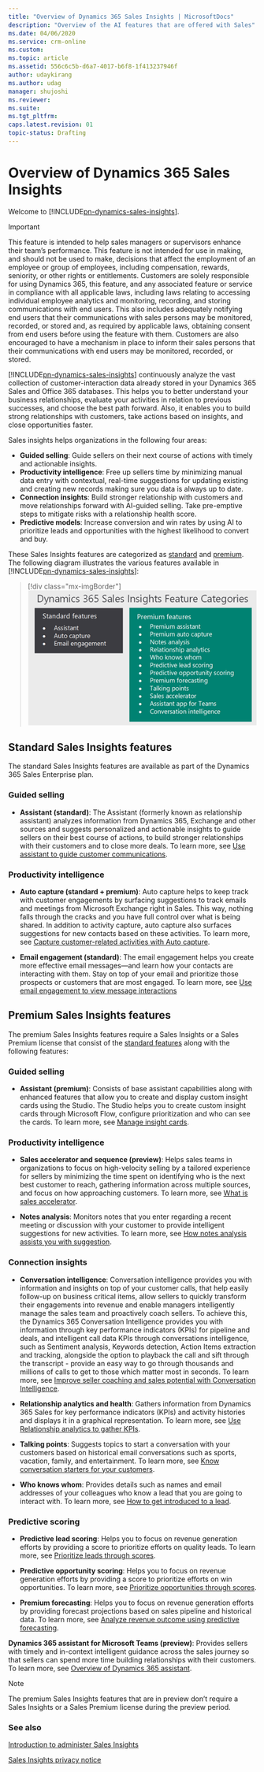 ```yaml
---
title: "Overview of Dynamics 365 Sales Insights | MicrosoftDocs"
description: "Overview of the AI features that are offered with Sales"
ms.date: 04/06/2020
ms.service: crm-online
ms.custom: 
ms.topic: article
ms.assetid: 556c6c5b-d6a7-4017-b6f8-1f413237946f
author: udaykirang
ms.author: udag
manager: shujoshi
ms.reviewer: 
ms.suite: 
ms.tgt_pltfrm: 
caps.latest.revision: 01
topic-status: Drafting
---
```

# Overview of Dynamics 365 Sales Insights

Welcome to [!INCLUDE[pn-dynamics-sales-insights](../includes/pn-dynamics-sales-insights.md)].

>[!IMPORTANT]
>This feature is intended to help sales managers or supervisors enhance their team’s performance. This feature is not intended for use in making, and should not be used to make, decisions that affect the employment of an employee or group of employees, including compensation, rewards, seniority, or other rights or entitlements. Customers are solely responsible for using Dynamics 365, this feature, and any associated feature or service in compliance with all applicable laws, including laws relating to accessing individual employee analytics and monitoring, recording, and storing communications with end users. This also includes adequately notifying end users that their communications with sales persons may be monitored, recorded, or stored and, as required by applicable laws, obtaining consent from end users before using the feature with them. Customers are also encouraged to have a mechanism in place to inform their sales persons that their communications with end users may be monitored, recorded, or stored.

[!INCLUDE[pn-dynamics-sales-insights](../includes/pn-dynamics-sales-insights.md)] continuously analyze the vast collection of customer-interaction data already stored in your Dynamics 365 Sales and Office 365 databases. This helps you to better understand your business relationships, evaluate your activities in relation to previous successes, and choose the best path forward. Also, it enables you to build strong relationships with customers, take actions based on insights, and close opportunities faster.

Sales insights helps organizations in the following four areas:

-	**Guided selling**: Guide sellers on their next course of actions with timely and actionable insights.
-	**Productivity intelligence**: Free up sellers time by minimizing manual data entry with contextual, real-time suggestions for updating existing and creating new records making sure you data is always up to date.
-	**Connection insights**: Build stronger relationship with customers and move relationships forward with AI-guided selling. Take pre-emptive steps to mitigate risks with a relationship health score.
-	**Predictive models**: Increase conversion and win rates by using AI to prioritize leads and opportunities with the highest likelihood to convert and buy.

These Sales Insights features are categorized as [standard](#standard-sales-insights-features) and [premium](#premium-sales-insights-features). The following diagram illustrates the various features available in [!INCLUDE[pn-dynamics-sales-insights](../includes/pn-dynamics-sales-insights.md)]: 

> [!div class="mx-imgBorder"]
> ![Sales Insights feature categories](media/si-features-categories.png "Sales Insights feature categories")

## Standard Sales Insights features

The standard Sales Insights features are available as part of the Dynamics 365 Sales Enterprise plan.

### Guided selling

-	**Assistant (standard)**: The Assistant (formerly known as relationship assistant) analyzes information  from Dynamics 365, Exchange and other sources and suggests personalized and actionable insights to guide sellers on their best course of actions, to build stronger relationships with their customers and to close more deals. To learn more, see [Use assistant to guide customer communications](assistant.md).

### Productivity intelligence

-	**Auto capture (standard + premium)**: Auto capture helps to keep track with customer engagements by surfacing suggestions to track emails and meetings from Microsoft Exchange right in Sales. This way, nothing falls through the cracks and you have full control over what is being shared. In addition to activity capture, auto capture also surfaces suggestions for new contacts based on these activities. To learn more, see [Capture customer-related activities with Auto capture](auto-capture.md).

-	**Email engagement (standard)**: The email engagement helps you create more effective email messages&mdash;and learn how your contacts are interacting with them. Stay on top of your email and prioritize those prospects or customers that are most engaged. To learn more, see [Use email engagement to view message interactions](email-engagement.md) 

## Premium Sales Insights features 

The premium Sales Insights features require a Sales Insights or a Sales Premium license that consist of the [standard features](#standard-sales-insights-features) along with the following features:

### Guided selling

-	**Assistant (premium)**: Consists of base assistant capabilities along with enhanced features that allow you to create and display custom insight cards using the Studio. The Studio helps you to create custom insight cards through Microsoft Flow, configure prioritization and who can see the cards. To learn more, see [Manage insight cards](manage-custom-cards-flow.md).

### Productivity intelligence

-	**Sales accelerator and sequence (preview)**: Helps sales teams in organizations to focus on high-velocity selling by a tailored experience for sellers by minimizing the time spent on identifying who is the next best customer to reach, gathering information across multiple sources, and focus on how approaching customers. To learn more, see [What is sales accelerator](sales-accelerator-intro.md).

-	**Notes analysis**: Monitors notes that you enter regarding a recent meeting or discussion with your customer to provide intelligent suggestions for new activities. To learn more, see [How notes analysis assists you with suggestion](notes-analysis.md).

### Connection insights

-	**Conversation intelligence**: Conversation intelligence provides you with information and insights on top of your customer calls, that help  easily follow-up on business critical items, allow sellers to quickly transform their engagements into revenue and enable managers intelligently manage the sales team and proactively coach sellers. To achieve this, the Dynamics 365 Conversation Intelligence provides you with information through key performance indicators (KPIs) for pipeline and deals, and intelligent call data KPIs through conversations intelligence, such as Sentiment analysis, Keywords detection, Action Items extraction and tracking, alongside the option to playback the call and sift through the transcript - provide an easy way to go through thousands and millions of calls to get to those which matter most in seconds. To learn more, see [Improve seller coaching and sales potential with Conversation Intelligence](dynamics365-sales-insights-app.md).

-	**Relationship analytics and health**: Gathers information from Dynamics 365 Sales for key performance indicators (KPIs) and activity histories and displays it in a graphical representation. To learn more, see [Use Relationship analytics to gather KPIs](relationship-analytics.md). 

-	**Talking points**: Suggests topics to start a conversation with your customers based on historical email conversations such as sports, vacation, family, and entertainment. To learn more, see [Know conversation starters for your customers](talking-points.md).

-	**Who knows whom**: Provides details such as names and email addresses of your colleagues who know a lead that you are going to interact with. To learn more, see [How to get introduced to a lead](who-knows-whom.md).

### Predictive scoring

-	**Predictive lead scoring**: Helps you to focus on revenue generation efforts by providing a score to prioritize efforts on quality leads. To learn more, see [Prioritize leads through scores](work-predictive-lead-scoring.md).

-	**Predictive opportunity scoring**: Helps you to focus on revenue generation efforts by providing a score to prioritize efforts on win opportunities. To learn more, see [Prioritize opportunities through scores](work-predictive-opportunity-scoring.md).

-	**Premium forecasting**: Helps you to focus on revenue generation efforts by providing forecast projections based on sales pipeline and historical data. To learn more, see [Analyze revenue outcome using predictive forecasting](analyze-revenue-outcome-using-predictive-forecasting.md).


**Dynamics 365 assistant for Microsoft Teams (preview)**: Provides sellers with timely and in-context intelligent guidance across the sales journey so that sellers can spend more time building relationships with their customers. To learn more, see [Overview of Dynamics 365 assistant](overview-dynamics-365-assistant-app-teams.md). 

> [!NOTE]
> The premium Sales Insights features that are in preview don’t require a Sales Insights or a Sales Premium license during the preview period.

### See also

[Introduction to administer Sales Insights](../sales/intro-admin-guide-sales-insights.md)

[Sales Insights privacy notice](privacy-notice.md)
